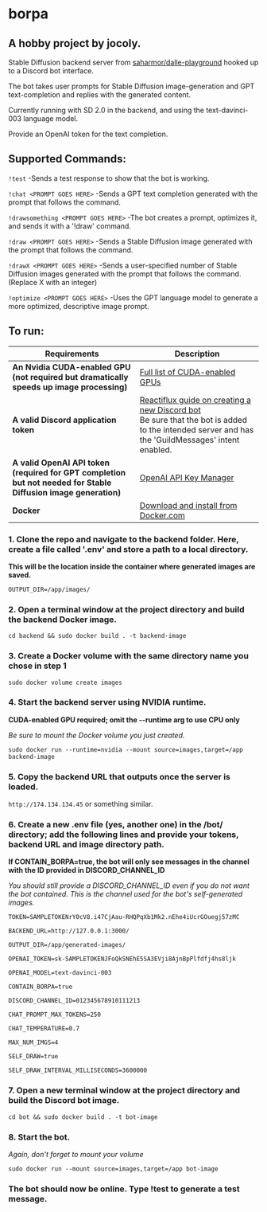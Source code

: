 # borpa

## A hobby project by jocoly.

Stable Diffusion backend server from [saharmor/dalle-playground](https://github.com/saharmor/dalle-playground) hooked up to a Discord bot interface.

The bot takes user prompts for Stable Diffusion image-generation and GPT text-completion and replies with the generated content.

Currently running with SD 2.0 in the backend, and using the text-davinci-003 language model.

Provide an OpenAI token for the text completion.

## Supported Commands:
  `!test`
  -Sends a test response to show that the bot is working.

  `!chat <PROMPT GOES HERE>`
  -Sends a GPT text completion generated with the prompt that follows the command.

  `!drawsomething <PROMPT GOES HERE>`
  -The bot creates a prompt, optimizes it, and sends it with a '!draw' command.
  
  `!draw <PROMPT GOES HERE>`
  -Sends a Stable Diffusion image generated with the prompt that follows the command.
  
  `!drawX <PROMPT GOES HERE>`
  -Sends a user-specified number of Stable Diffusion images generated with the prompt that follows the command. (Replace X with an integer)

  `!optimize <PROMPT GOES HERE>`
  -Uses the GPT language model to generate a more optimized, descriptive image prompt.

## To run:

| Requirements                                                                                                    | Description                                                                                                                                                                                                                                     |
|-----------------------------------------------------------------------------------------------------------------|-------------------------------------------------------------------------------------------------------------------------------------------------------------------------------------------------------------------------------------------------|
| **An Nvidia CUDA-enabled GPU (not required but dramatically speeds up image processing)**                       | [Full list of CUDA-enabled GPUs](https://developer.nvidia.com/cuda-gpus)                                                                                                                                                                        |
| **A valid Discord application token**                                                                           | [Reactiflux guide on creating a new Discord bot](https://github.com/reactiflux/discord-irc/wiki/Creating-a-discord-bot-&-getting-a-token)<br />Be sure that the bot is added to the intended server and has the 'GuildMessages' intent enabled. |
| **A valid OpenAI API token (required for GPT completion but not needed for Stable Diffusion image generation)** | [OpenAI API Key Manager](https://platform.openai.com/account/api-keys)                                                                                                                                                                          |
| **Docker**                                                                                                      | [Download and install from Docker.com](https://docs.docker.com/engine/install/)                                                                                                                                                                 |


### 1. Clone the repo and navigate to the backend folder. Here, create a file called '.env' and store a path to a local directory.
**This will be the location inside the container where generated images are saved.**

`OUTPUT_DIR=/app/images/`

### 2. Open a terminal window at the project directory and build the backend Docker image.
`cd backend && sudo docker build . -t backend-image`

### 3. Create a Docker volume with the same directory name you chose in step 1
`sudo docker volume create images`

### 4. Start the backend server using NVIDIA runtime.
**CUDA-enabled GPU required; omit the --runtime arg to use CPU only**

*Be sure to mount the Docker volume you just created.*

`sudo docker run --runtime=nvidia --mount source=images,target=/app backend-image`

### 5. Copy the backend URL that outputs once the server is loaded.
`http://174.134.134.45` or something similar.

### 6. Create a new .env file (yes, another one) in the /bot/ directory; add the following lines and provide your tokens, backend URL and image directory path.
**If CONTAIN_BORPA=true, the bot will only see messages in the channel with the ID provided in DISCORD_CHANNEL_ID**

*You should still provide a DISCORD_CHANNEL_ID even if you do not want the bot contained. This is the channel used for the bot's self-generated images.*

  `TOKEN=SAMPLETOKENrY0cV8.i47CjAau-RHQPqXb1Mk2.nEhe4iUcrGOuegj57zMC`
  
  `BACKEND_URL=http://127.0.0.1:3000/`

  `OUTPUT_DIR=/app/generated-images/`

  `OPENAI_TOKEN=sk-SAMPLETOKENJFoQkSNEhE5SA3EVji8AjnBpPlfdfj4hs8ljk`

  `OPENAI_MODEL=text-davinci-003`

  `CONTAIN_BORPA=true`

  `DISCORD_CHANNEL_ID=012345678910111213`

  `CHAT_PROMPT_MAX_TOKENS=250`

  `CHAT_TEMPERATURE=0.7`
  
  `MAX_NUM_IMGS=4`
  
  `SELF_DRAW=true`
  
  `SELF_DRAW_INTERVAL_MILLISECONDS=3600000`


### 7. Open a new terminal window at the project directory and build the Discord bot image.
`cd bot && sudo docker build . -t bot-image`


### 8. Start the bot.
*Again, don't forget to mount your volume*

`sudo docker run --mount source=images,target=/app bot-image`

### The bot should now be online. Type !test to generate a test message.
  
